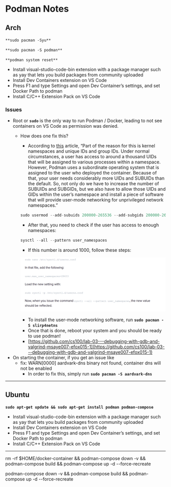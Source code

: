 # Podman Notes

## Arch

`**sudo pacman -Syu**`

`**sudo pacman -S podman**`

`**podman system reset**`

- Install visual-studio-code-bin extension with a package manager such as yay that lets you build packages from community uploaded
- Install Dev Containers extension on VS Code
- Press F1 and type Settings and open Dev Container’s settings, and set Docker Path to podman
- Install C/C++ Extension Pack on VS Code

### Issues

- Root or **`sudo`** is the only way to run Podman / Docker, leading to not see containers on VS Code as permission was denied.
    - How does one fix this?
        - According to [this](https://www.techrepublic.com/article/enable-podman-sudoless-container-management/) article, “Part of the reason for this is kernel namespaces and unique IDs and group IDs. Under normal circumstances, a user has access to around a thousand UIDs that will be assigned to various processes within a namespace. However, Podman uses a subordinate operating system that is assigned to the user who deployed the container. Because of that, your user needs considerably more UIDs and SUBUIDs than the default. So, not only do we have to increase the number of SUBUIDs and SUBGIDs, but we also have to allow those UIDs and GIDs within the user’s namespace and install a piece of software that will provide user-mode networking for unprivileged network namespaces.”
        
        ```jsx
        sudo usermod --add-subuids 200000-265536 --add-subgids 200000-265536 $USER
        ```
        
        - After that, you need to check if the user has access to enough namespaces:
        
        ```jsx
        sysctl --all --pattern user_namespaces
        ```
        
        - If this number is around 1000, follow these steps:
        
        ![ArchImage](ArchImage.png)
        
        - To install the user-mode networking software, run **`sudo pacman -S slirp4netns`**
        - Once that is done, reboot your system and you should be ready to use podman!
        - [https://github.com/cs100/lab-03---debugging-with-gdb-and-valgrind-msaye007-efox015-1](https://github.com/cs100/lab-03---debugging-with-gdb-and-valgrind-msaye007-efox015-1)
- On starting the container, if you get an issue like
    - fix: WARN[0000] aardvark-dns binary not found, container dns will not be enabled
        - In order to fix this, simply run **`sudo pacman -S aardvark-dns`**

---

## Ubuntu

**`sudo apt-get update && sudo apt-get install podman podman-compose`**

- Install visual-studio-code-bin extension with a package manager such as yay that lets you build packages from community uploaded
- Install Dev Containers extension on VS Code
- Press F1 and type Settings and open Dev Container’s settings, and set Docker Path to podman
- Install C/C++ Extension Pack on VS Code

---

rm -rf $HOME/docker-container && podman-compose down -v && podman-compose build && podman-compose up -d --force-recreate

podman-compose down -v && podman-compose build && podman-compose up -d --force-recreate
